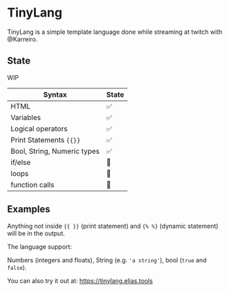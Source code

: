 # TinyLang

TinyLang is a simple template language done while streaming at twitch with @Karreiro. 

## State 

WIP

| Syntax      | State |
| ----------- | ----------- |
| HTML        | ✅       |
| Variables   | ✅        |
| Logical operators| ✅        |
| Print Statements `{{}}`   | ✅        |
| Bool, String, Numeric types   | ✅        |
| if/else   | 🚧        |
| loops   | 🚧        |
| function calls   | 🚧        |


## Examples

Anything not inside `{{ }}` (print statement) and `{% %}` (dynamic statement) will be in the output.

The language support:

Numbers (integers and floats), String (e.g. `'a string'`), bool (`true` and `false`).


You can also try it out at: https://tinylang.elias.tools


